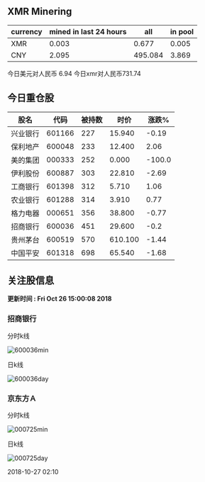 ## XMR Minering

|currency|mined in last 24 hours|all|in pool|
|---|---|---|---|
|XMR|0.003|0.677|0.005|
|CNY|2.095|495.084|3.869|

今日美元对人民币 6.94	今日xmr对人民币731.74


## 今日重仓股 

|股名|代码|被持数|时价|涨跌%|
|---|---|---|---|---|
|兴业银行|601166|227|15.940|-0.19|
|保利地产|600048|233|12.400|2.06|
|美的集团|000333|252|0.000|-100.0|
|伊利股份|600887|303|22.810|-2.69|
|工商银行|601398|312|5.710|1.06|
|农业银行|601288|314|3.910|0.77|
|格力电器|000651|356|38.800|-0.77|
|招商银行|600036|451|29.600|-0.2|
|贵州茅台|600519|570|610.100|-1.44|
|中国平安|601318|698|65.540|-1.68|

## 关注股信息
**更新时间 : Fri Oct 26 15:00:08 2018**
### 招商银行 
分时k线

![600036min](http://image.sinajs.cn/newchart/min/n/sh600036.gif)

日k线

![600036day](http://image.sinajs.cn/newchart/daily/n/sh600036.gif)

### 京东方Ａ 
分时k线

![000725min](http://image.sinajs.cn/newchart/min/n/sz000725.gif)

日k线

![000725day](http://image.sinajs.cn/newchart/daily/n/sz000725.gif)

2018-10-27 02:10